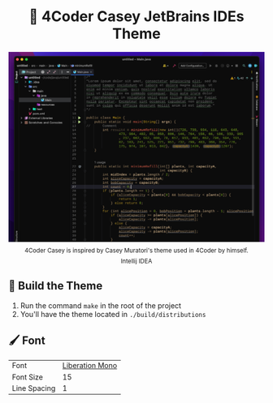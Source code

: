 <!-- Plugin description -->
<h1 align="center">
  🎨 4Coder Casey JetBrains IDEs Theme
</h1>
<p align="center">
    <img src="./screenshot/theme-screenshot.png" alt="4Coder Casey Theme example">
    <sub>4Coder Casey is inspired by Casey Muratori's theme used in 4Coder by himself.
<br>Intellij IDEA</sub>
</p>

## 🚀 Build the Theme

1. Run the command `make` in the root of the project
2. You'll have the theme located in `./build/distributions`

## 🖌 Font

<table>
    <tr>
        <td>Font</td>
        <td><a href="https://www.fontsquirrel.com/fonts/liberation-mono" target="_blank">Liberation Mono</a></td>
    </tr>
    <tr>
        <td>Font Size</td>
        <td>15</td>
    </tr>
    <tr>
        <td>Line Spacing</td>
        <td>1</td>
    </tr>
</table>
<!-- Plugin description end -->